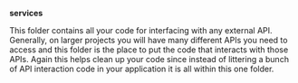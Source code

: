 **services**

 This folder contains all your code for interfacing with any external API. Generally, on larger projects you will have many different APIs you need to access and this folder is the place to put the code that interacts with those APIs. Again this helps clean up your code since instead of littering a bunch of API interaction code in your application it is all within this one folder.